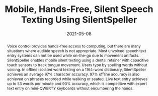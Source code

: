---
title: "Mobile, Hands-Free, Silent Speech Texting Using SilentSpeller"
teaser: "/images/silentspeller.png"
date: "2021-05-08"
collection: publications
authors: "Naoki Kimura, <b>Tan Gemicioglu</b>, Jonathan Womack, Richard Li, Yuhui Zhao, Abdelkareem Bedri, Alex Olwal, Jun Rekimoto, Thad Starner"
venue: "Extended Abstracts of the 2021 CHI Conference on Human Factors in Computing Systems"
abstract: "Voice control provides hands-free access to computing, but there are many situations where audible speech is not appropriate. Most unvoiced speech text entry systems can not be used while on-the-go due to movement artifacts. SilentSpeller enables mobile silent texting using a dental retainer with capacitive touch sensors to track tongue movement. Users type by spelling words without voicing. In offline isolated word testing on a 1164-word dictionary, SilentSpeller achieves an average 97% character accuracy. 97% offline accuracy is also achieved on phrases recorded while walking or seated. Live text entry achieves up to 53 words per minute and 90% accuracy, which is competitive with expert text entry on mini-QWERTY keyboards without encumbering the hands."
link: "/files/papers/SilentSpeller_CHI_2021_Interactivity.pdf"
tags: [demo, sensing, subtle-interaction]
links:
- [doi, doi, https://doi.org/10.1145/3411763.3451552]
- [paper, pdf, /files/papers/SilentSpeller_CHI_2021_Interactivity.pdf]
- [video, video, https://youtu.be/SngjjQuWCo8]
- [BuzzFeed, press, https://www.buzzfeednews.com/article/richardnieva/google-glass-creator-is-experimenting-with-a-smart-retainer]
---
